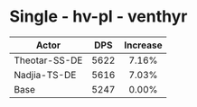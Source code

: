# Single - hv-pl - venthyr
| Actor | DPS | Increase |
|---|:---:|:---:|
|Theotar-SS-DE|5622|7.16%|
|Nadjia-TS-DE|5616|7.03%|
|Base|5247|0.00%|
